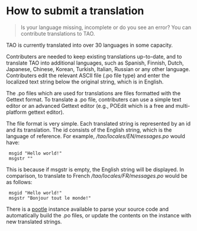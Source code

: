 # How to submit a translation

> Is your language missing, incomplete or do you see an error? You can contribute translations to TAO.

TAO is currently translated into over 30 languages in some capacity.

Contributers are needed to keep existing translations up-to-date, and to translate TAO into additional languages, such as Spanish, Finnish, Dutch, Japanese, Chinese, Korean, Turkish, Italian, Russian or any other language. Contributers edit the relevant ASCII file (.po file type) and enter the localized text string below the original string, which is in English.

The .po files which are used for translations are files formatted with the Gettext format. To translate a .po file, contributers can use a simple text editor or an advanced Gettext editor (e.g., POEdit which is a free and multi-platform gettext editor).

The file format is very simple. Each translated string is represented by an id and its translation. The id consists of the English string, which is the language of reference. For example, */tao/locales/EN/messages.po* would have:

```
 msgid "Hello world!"
 msgstr ""
```

This is because if msgstr is empty, the English string will be displayed. In comparison, to translate to French */tao/locales/FR/messages.po* would be as follows:

```
 msgid "Hello world!"
 msgstr "Bonjour tout le monde!"
```

There is a [pootle](https://translate.taotesting.com/projects/tao33/) instance available to parse your source code and automatically build the .po files, or update the contents on the instance with new translated strings.
